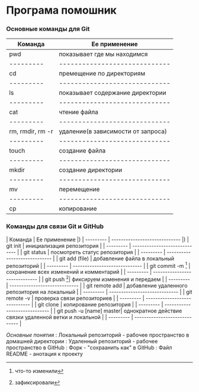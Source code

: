 # **Програма помошник** 

### Основные команды для Git

| Команда | Ее применение |
| --------- | ----------------------------- |
| pwd | показывает где мы находимся |
| --------- | ----------------------------- |
| cd | премещение по директориям |
| --------- | ----------------------------- |
| ls | показывает содержание директории |
| --------- | ----------------------------- |
| cat | чтение файла |
| --------- | ----------------------------- |
| rm, rmdir, rm -r | удаление(в зависимости от запроса) |
| --------- | ----------------------------- |
| touch | создание файла |
| --------- | ----------------------------- |
| mkdir | создание директории |
| --------- | ----------------------------- |
| mv | перемещение |
| --------- | ----------------------------- |
| cp | копирование |

### Команды для связи Git и GitHub

| Команда | Ее применение |)
| --------- | ----------------------------- |)
| git init | инициализация репозитория |
| --------- | ----------------------------- |
| git status | посмотреть статус репозитория |
| --------- | ----------------------------- |
| git add (file) | добавление файла в локальный репозиторий |
| --------- | ----------------------------- |
| git commit -m [^1] | сохранение всех изменений и комментарий |
| --------- | ----------------------------- |
| git push [^2 ]| фиксируем изменения и передаем |
| --------- | ----------------------------- |
| git remote add | добавление удаленного репозитория на локальный |
| --------- | ----------------------------- |
| git remote -v | проверка связи репозиториев |
| --------- | ----------------------------- |
| git clone | копирование репозитория |
| --------- | ----------------------------- |
| git push -u [name] master| однократное действие связки удаленной ветки и локальной | 
| --------- | ----------------------------- |


[^1]: что-то изменили
[^2]: зафиксировали

*Основные понятия* 
: Локальный репозиторий - рабочее пространство в домашней директории
: Удаленный репозиторий - рабочее пространство в GitHub 
: Форк - "сохраанить как" в GitHub
: Файл README - анотация к проекту 
